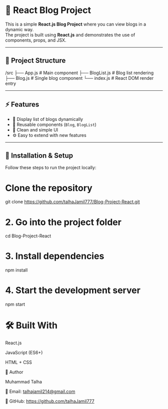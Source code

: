 # 📝 React Blog Project

This is a simple **React.js Blog Project** where you can view blogs in a dynamic way.  
The project is built using **React.js** and demonstrates the use of components, props, and JSX.

---

## 📂 Project Structure

/src
├── App.js # Main component
├── BlogList.js # Blog list rendering
├── Blog.js # Single blog component
└── index.js # React DOM render entry


---

## ⚡ Features
- 📑 Display list of blogs dynamically  
- 🔄 Reusable components (`Blog`, `BlogList`)  
- 🎨 Clean and simple UI  
- ⚙️ Easy to extend with new features  

---

## 🚀 Installation & Setup
Follow these steps to run the project locally:

# Clone the repository
git clone https://github.com/talhaJamil777/Blog-Project-React.git

# 2. Go into the project folder
cd Blog-Project-React

# 3. Install dependencies
npm install

# 4. Start the development server
npm start

# 🛠️ Built With

React.js

JavaScript (ES6+)

HTML + CSS

👤 Author

Muhammad Talha


📧 Email: talhajamil214@gmail.com

🐙 GitHub: https://github.com/talhaJamil777


